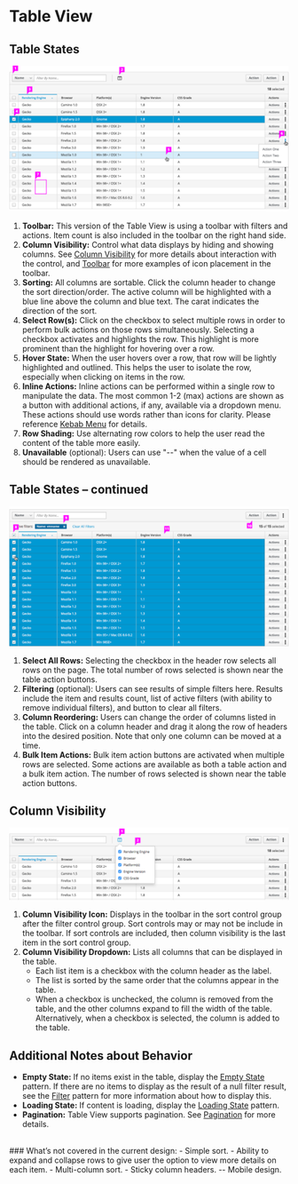# Table View

## Table States
![Table with a single row selected](img/table-callout1.png)

1. **Toolbar:** This version of the Table View is using a toolbar with filters and actions. Item count is also included in the toolbar on the right hand side.
1. **Column Visibility:** Control what data displays by hiding and showing columns. See [Column Visibility](#column-visibility) for more details about interaction with the control, and [Toolbar](http://www.patternfly.org/pattern-library/forms-and-controls/toolbar/) for more examples of icon placement in the toolbar.
1. **Sorting:** All columns are sortable. Click the column header to change the sort direction/order. The active column will be highlighted with a blue line above the column and blue text. The carat indicates the direction of the sort.
1. **Select Row(s):** Click on the checkbox to select multiple rows in order to perform bulk actions on those rows simultaneously. Selecting a checkbox activates and highlights the row. This highlight is more prominent than the highlight for hovering over a row.
1. **Hover State:** When the user hovers over a row, that row will be lightly highlighted and outlined. This helps the user to isolate the row, especially when clicking on items in the row.
1. **Inline Actions:** Inline actions can be performed within a single row to manipulate the data. The most common 1-2 (max) actions are shown as a button with additional actions, if any, available via a dropdown menu. These actions should use words rather than icons for clarity. Please reference [Kebab Menu](http://www.patternfly.org/pattern-library/widgets/#kebabs) for details.
1. **Row Shading:** Use alternating row colors to help the user read the content of the table more easily.
1. **Unavailable** (optional): Users can use "-\-" when the value of a cell should be rendered as unavailable.

## Table States – continued
![Table with a all rows selected](img/table-callout2.png)

1. **Select All Rows:** Selecting the checkbox in the header row selects all rows on the page. The total number of rows selected is shown near the table action buttons.
1. **Filtering** (optional): Users can see results of simple filters here. Results include the item and results count, list of active filters (with ability to remove individual filters), and button to clear all filters.
1. **Column Reordering:** Users can change the order of columns listed in the table. Click on a column header and drag it along the row of headers into the desired position. Note that only one column can be moved at a time.
1. **Bulk Item Actions:** Bulk item action buttons are activated when multiple rows are selected. Some actions are available as both a table action and a bulk item action. The number of rows selected is shown near the table action buttons.

## Column Visibility

![Table with a column visibility menu active](img/table-col-visibility-menu.png)

1. **Column Visibility Icon:** Displays in the toolbar in the sort control group after the filter control group. Sort controls may or may not be include in the toolbar. If sort controls are included, then column visibility is the last item in the sort control group.
2. **Column Visibility Dropdown:** Lists all columns that can be displayed in the table.
    - Each list item is a checkbox with the column header as the label.
    - The list is sorted by the same order that the columns appear in the table.
    - When a checkbox is unchecked, the column is removed from the table, and the other columns expand to fill the width of the table. Alternatively, when a checkbox is selected, the column is added to the table.

## Additional Notes about Behavior
- **Empty State:** If no items exist in the table, display the [Empty State](http://www.patternfly.org/pattern-library/communication/empty-state/) pattern. If there are no items to display as the result of a null filter result, see the [Filter](http://www.patternfly.org/pattern-library/forms-and-controls/filter/) pattern for more information about how to display this.
- **Loading State:** If content is loading, display the [Loading State](http://www.patternfly.org/pattern-library/communication/loading-state/) pattern.
- **Pagination:** Table View supports pagination. See [Pagination](https://www.patternfly.org/pattern-library/navigation/pagination/) for more details.

<br>
### What’s not covered in the current design:
- Simple sort.
- Ability to expand and collapse rows to give user the option to view more details on each item.
- Multi-column sort.
- Sticky column headers.
-- Mobile design.
